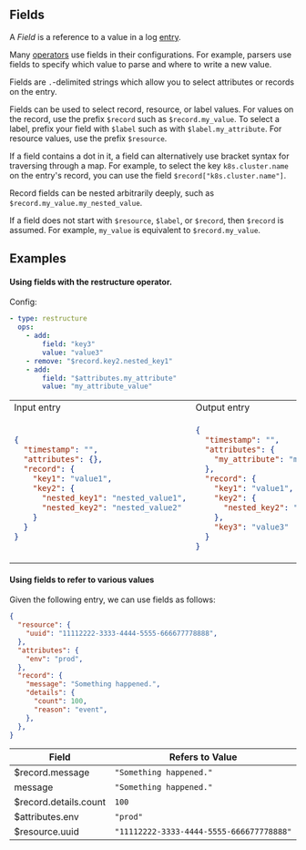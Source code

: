 ## Fields

A _Field_ is a reference to a value in a log [entry](/docs/types/field.md). 

Many [operators](/docs/operators/README.md) use fields in their configurations. For example, parsers use fields to specify which value to parse and where to write a new value.

Fields are `.`-delimited strings which allow you to select attributes or records on the entry. 

Fields can be used to select record, resource, or label values. For values on the record, use the prefix `$record` such as `$record.my_value`. To select a label, prefix your field with `$label` such as with `$label.my_attribute`. For resource values, use the prefix `$resource`.

If a field contains a dot in it, a field can alternatively use bracket syntax for traversing through a map. For example, to select the key `k8s.cluster.name` on the entry's record, you can use the field `$record["k8s.cluster.name"]`.

Record fields can be nested arbitrarily deeply, such as `$record.my_value.my_nested_value`.

If a field does not start with `$resource`, `$label`, or `$record`, then `$record` is assumed. For example, `my_value` is equivalent to `$record.my_value`.

## Examples

#### Using fields with the restructure operator.

Config:
```yaml
- type: restructure
  ops:
    - add:
        field: "key3"
        value: "value3"
    - remove: "$record.key2.nested_key1"
    - add:
        field: "$attributes.my_attribute"
        value: "my_attribute_value"
```

<table>
<tr><td> Input entry </td> <td> Output entry </td></tr>
<tr>
<td>

```json
{
  "timestamp": "",
  "attributes": {},
  "record": {
    "key1": "value1",
    "key2": {
      "nested_key1": "nested_value1",
      "nested_key2": "nested_value2"
    }
  }
}
```

</td>
<td>

```json
{
  "timestamp": "",
  "attributes": {
    "my_attribute": "my_attribute_value"
  },
  "record": {
    "key1": "value1",
    "key2": {
      "nested_key2": "nested_value2"
    },
    "key3": "value3"
  }
}
```

</td>
</tr>
</table>


#### Using fields to refer to various values

Given the following entry, we can use fields as follows:

```json
{
  "resource": {
    "uuid": "11112222-3333-4444-5555-666677778888",
  },
  "attributes": {
    "env": "prod",
  },
  "record": {
    "message": "Something happened.",
    "details": {
      "count": 100,
      "reason": "event",
    },
  },
}
```

| Field                  | Refers to Value                           |
| ---                    | ---                                       |
| $record.message        | `"Something happened."`                   |
| message                | `"Something happened."`                   |
| $record.details.count  | `100`                                     |
| $attributes.env        | `"prod"`                                  |
| $resource.uuid         | `"11112222-3333-4444-5555-666677778888"`  |
